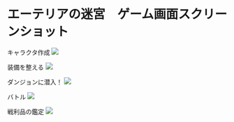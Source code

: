 # エーテリアの迷宮　ゲーム画面スクリーンショット

キャラクタ作成
![](pics/001.png)

装備を整える
![](pics/002.png)

ダンジョンに潜入！
![](pics/003.png)

バトル
![](pics/004.png)

戦利品の鑑定
![](pics/005.png)
